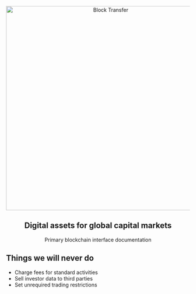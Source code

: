 <div align="center">
<a href="https://www.blocktransfer.io"><img alt="Block Transfer" src="https://www.blocktransfer.com/hosted/images/39/3e0a939c35424d9a5b392a10a08e28/BT_GH.png" width="558" /></a>
<br/>
<h2>Digital assets for global capital markets</h2>
Primary blockchain interface documentation
</div>

## Things we will never do
- Charge fees for standard activities
- Sell investor data to third parties
- Set unrequired trading restrictions
